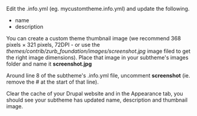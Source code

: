 Edit the .info.yml (eg. mycustomtheme.info.yml) and update the following.

* name
* description

You can create a custom theme thumbnail image (we recommend 368 pixels × 321 pixels, 72DPI - or use the _themes/contrib/zurb\_foundation/images/screenshot.jpg_ image filed to get the right image dimensions). Place that image in your subtheme's images folder and name it **screenshot.jpg**

Around line 8 of the subtheme's .info.yml file, uncomment **screenshot** (ie. remove the # at the start of that line).

Clear the cache of your Drupal website and in the Appearance tab, you should see your subtheme has updated name, description and thumbnail image.